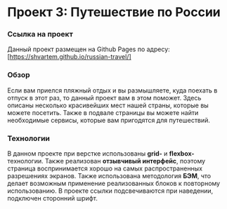 # Проект 3: Путешествие по России

### Ссылка на проект

Данный проект размещен на Github Pages по адресу:
[https://shvartem.github.io/russian-travel/]

### Обзор

Если вам приелся пляжный отдых и вы размышляете, куда поехать в отпуск в этот раз, то данный проект вам в этом поможет. Здесь описаны несколько красивейших мест нашей страны, которые вы можете посетить. Также в подвале страницы вы можете найти необходимые сервисы, которые вам пригодятся для путешествий.

### Технологии

В данном проекте при верстке использованы **grid-** и **flexbox-** технологии. Также реализован **отзывчивый интерфейс**, поэтому страница воспринимается хорошо на самых распространенных разрешениях экранов. Также использована методология **БЭМ**, что делает возможным применение реализованных блоков к повторному использованию. В проекте ссылки подсвечиваются при наведении, подключен сторонний шрифт.
